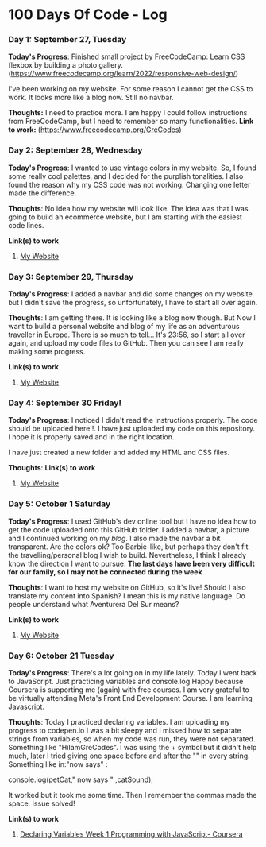 # 100 Days Of Code - Log

### Day 1: September 27, Tuesday

**Today's Progress**: Finished small project by FreeCodeCamp: Learn CSS flexbox by building a photo gallery. (https://www.freecodecamp.org/learn/2022/responsive-web-design/)

I've been working on my website. For some reason I cannot get the CSS to work. It looks more like a blog now. Still no navbar.

**Thoughts:** I need to practice more. I am happy I could follow instructions from FreeCodeCamp, but I need to remember so many functionalities.
**Link to work:** (https://www.freecodecamp.org/GreCodes)

### Day 2: September 28, Wednesday

**Today's Progress**: I wanted to use vintage colors in my website. So, I found some really cool palettes, and I decided for the purplish tonalities. I also found the reason why my CSS code was not working. Changing one letter made the difference.

**Thoughts**: No idea how my website will look like. The idea was that I was going to build an ecommerce website, but I am starting with the easiest code lines. 

**Link(s) to work**
1. [My Website](https://codepen.io/GreCodes/pen/NWMyvod)

### Day 3: September 29, Thursday
  **Today's Progress**: I added a navbar and did some changes on my website but  I didn't save the progress, so unfortunately, I have to start all over again.
  
**Thoughts**: I am getting there. It is looking like a blog now though. But Now I want to build a personal website and blog of my life as an adventurous traveller in Europe. There is so much to tell...
  It's 23:56, so I start all over again, and upload my code files to GitHub. Then you can see I am really making some progress.
 
  **Link(s) to work**
1. [My Website](https://codepen.io/GreCodes/pen/NWMyvod)
  
  ### Day 4: September 30 Friday! 
  **Today's Progress**: I noticed I didn't read the instructions properly. The code should be uploaded here!!.  I have just uploaded my code on this repository. I hope it is properly saved and in the right location. 
  
  I have just created a new folder and added my HTML and CSS files.
  
**Thoughts**: 
  **Link(s) to work**
1. [My Website](https://codepen.io/GreCodes/pen/NWMyvod)

  ### Day 5: October 1 Saturday
  **Today's Progress**: I used GitHub's dev online tool but I have no idea how to get the code uploaded onto this GitHub folder. I added a navbar, a picture and I continued working on my <em>blog</em>. I also  made the navbar a bit transparent. Are the colors ok? Too Barbie-like, but perhaps they don't fit the travelling/personal blog I wish to build. Nevertheless, I think I already know the direction I want to pursue.
**The last days have been very difficult for our family, so I may not be connected during the week**

  
**Thoughts**: I want to host my website on GitHub, so it's live!
Should I also translate my content into Spanish? I mean this is my native language.
Do people understand what Aventurera Del Sur means?

  **Link(s) to work**
1. [My Website](https://codepen.io/GreCodes/full/NWMyvod)

 ### Day 6: October 21 Tuesday
 
  **Today's Progress**: There's a lot going on in my life lately. Today I went back to JavaScript. Just practicing variables and console.log
  Happy because Coursera is  supporting me (again) with free courses. I am very grateful to be virtually attending Meta's Front End Development Course.
  I am learning Javascript. 

  
**Thoughts**: Today I practiced declaring variables. I am uploading my progress to codepen.io
I was a bit sleepy and I missed how to separate strings from variables, so when my code was run, they were not separated. Something like "HiIamGreCodes". I was using the + symbol but it didn't help much, later I tried giving one space before and after the "" in every string. Something like in:"now says" :


console.log(petCat," now says " ,catSound);

It worked but it took me some time. Then I remember the commas made the space. Issue solved!

  **Link(s) to work**
1. [Declaring Variables Week 1 Programming with JavaScript- Coursera](https://codepen.io/GreCodes/pen/ZEogBdy)


